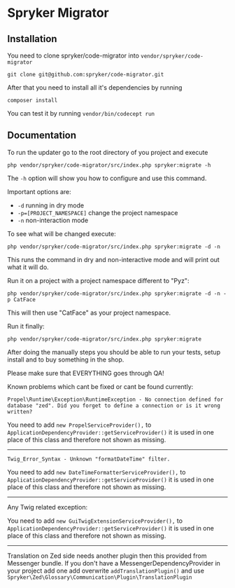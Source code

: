 # Spryker Migrator

## Installation

You need to clone spryker/code-migrator into `vendor/spryker/code-migrator`

```
git clone git@github.com:spryker/code-migrator.git
```

After that you need to install all it's dependencies by running 

```
composer install
```

You can test it by running `vendor/bin/codecept run`


## Documentation

To run the updater go to the root directory of you project and execute

```
php vendor/spryker/code-migrator/src/index.php spryker:migrate -h
```

The `-h` option will show you how to configure and use this command.

Important options are:

- `-d` running in dry mode 
- `-p=[PROJECT_NAMESPACE]` change the project namespace
- `-n` non-interaction mode

To see what will be changed execute:

```
php vendor/spryker/code-migrator/src/index.php spryker:migrate -d -n
```

This runs the command in dry and non-interactive mode and will print out what it will do.


Run it on a project with a project namespace different to "Pyz":

```
php vendor/spryker/code-migrator/src/index.php spryker:migrate -d -n -p CatFace
```

This will then use "CatFace" as your project namespace.


Run it finally:

```
php vendor/spryker/code-migrator/src/index.php spryker:migrate
```

After doing the manually steps you should be able to run your tests, setup install and to buy something in the shop.

Please make sure that EVERYTHING goes through QA!


Known problems which cant be fixed or cant be found currently:

```
Propel\Runtime\Exception\RuntimeException - No connection defined for database "zed". Did you forget to define a connection or is it wrong written?
```

You need to add `new PropelServiceProvider(),` to `ApplicationDependencyProvider::getServiceProvider()` it is used in one place of this class and therefore not shown as missing.

----------------------------

```
Twig_Error_Syntax - Unknown "formatDateTime" filter.
```

You need to add `new DateTimeFormatterServiceProvider(),` to `ApplicationDependencyProvider::getServiceProvider()` it is used in one place of this class and therefore not shown as missing.

----------------------------


Any Twig related exception:

You need to add `new GuiTwigExtensionServiceProvider(),` to `ApplicationDependencyProvider::getServiceProvider()` it is used in one place of this class and therefore not shown as missing.

----------------------------



Translation on Zed side needs another plugin then this provided from Messenger bundle. If you don't have a MessengerDependencyProvider in your project add one add overwrite `addTranslationPlugin()` and use `Spryker\Zed\Glossary\Communication\Plugin\TranslationPlugin`




